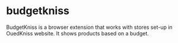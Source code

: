 # budgetkniss

BudgetKniss is a browser extension that works with stores set-up in OuedKniss website. It shows products based on a budget.
